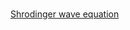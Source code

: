 ### 
[Shrodinger wave equation](https://physics.uwo.ca/~mhoude2/courses/phy2102/Ch5-Schrodinger_Equation.pdf)